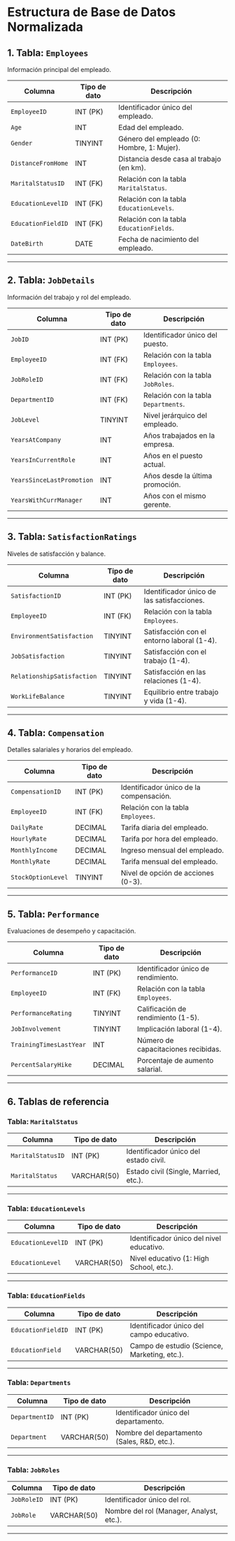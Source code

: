 # Estructura de Base de Datos Normalizada

## 1. Tabla: `Employees`
Información principal del empleado.

| **Columna**             | **Tipo de dato** | **Descripción**                              |
|--------------------------|------------------|----------------------------------------------|
| `EmployeeID`            | INT (PK)         | Identificador único del empleado.            |
| `Age`                   | INT              | Edad del empleado.                           |
| `Gender`                | TINYINT          | Género del empleado (0: Hombre, 1: Mujer).   |
| `DistanceFromHome`      | INT              | Distancia desde casa al trabajo (en km).     |
| `MaritalStatusID`       | INT (FK)         | Relación con la tabla `MaritalStatus`.       |
| `EducationLevelID`      | INT (FK)         | Relación con la tabla `EducationLevels`.     |
| `EducationFieldID`      | INT (FK)         | Relación con la tabla `EducationFields`.     |
| `DateBirth`             | DATE             | Fecha de nacimiento del empleado.            |

---

## 2. Tabla: `JobDetails`
Información del trabajo y rol del empleado.

| **Columna**             | **Tipo de dato** | **Descripción**                              |
|--------------------------|------------------|----------------------------------------------|
| `JobID`                 | INT (PK)         | Identificador único del puesto.              |
| `EmployeeID`            | INT (FK)         | Relación con la tabla `Employees`.           |
| `JobRoleID`             | INT (FK)         | Relación con la tabla `JobRoles`.            |
| `DepartmentID`          | INT (FK)         | Relación con la tabla `Departments`.         |
| `JobLevel`              | TINYINT          | Nivel jerárquico del empleado.               |
| `YearsAtCompany`        | INT              | Años trabajados en la empresa.               |
| `YearsInCurrentRole`    | INT              | Años en el puesto actual.                    |
| `YearsSinceLastPromotion` | INT            | Años desde la última promoción.              |
| `YearsWithCurrManager`  | INT              | Años con el mismo gerente.                   |

---

## 3. Tabla: `SatisfactionRatings`
Niveles de satisfacción y balance.

| **Columna**             | **Tipo de dato** | **Descripción**                              |
|--------------------------|------------------|----------------------------------------------|
| `SatisfactionID`        | INT (PK)         | Identificador único de las satisfacciones.   |
| `EmployeeID`            | INT (FK)         | Relación con la tabla `Employees`.           |
| `EnvironmentSatisfaction` | TINYINT         | Satisfacción con el entorno laboral (1-4).   |
| `JobSatisfaction`       | TINYINT          | Satisfacción con el trabajo (1-4).           |
| `RelationshipSatisfaction` | TINYINT       | Satisfacción en las relaciones (1-4).        |
| `WorkLifeBalance`       | TINYINT          | Equilibrio entre trabajo y vida (1-4).       |

---

## 4. Tabla: `Compensation`
Detalles salariales y horarios del empleado.

| **Columna**             | **Tipo de dato** | **Descripción**                              |
|--------------------------|------------------|----------------------------------------------|
| `CompensationID`        | INT (PK)         | Identificador único de la compensación.      |
| `EmployeeID`            | INT (FK)         | Relación con la tabla `Employees`.           |
| `DailyRate`             | DECIMAL          | Tarifa diaria del empleado.                  |
| `HourlyRate`            | DECIMAL          | Tarifa por hora del empleado.                |
| `MonthlyIncome`         | DECIMAL          | Ingreso mensual del empleado.                |
| `MonthlyRate`           | DECIMAL          | Tarifa mensual del empleado.                 |
| `StockOptionLevel`      | TINYINT          | Nivel de opción de acciones (0-3).           |

---

## 5. Tabla: `Performance`
Evaluaciones de desempeño y capacitación.

| **Columna**             | **Tipo de dato** | **Descripción**                              |
|--------------------------|------------------|----------------------------------------------|
| `PerformanceID`         | INT (PK)         | Identificador único de rendimiento.          |
| `EmployeeID`            | INT (FK)         | Relación con la tabla `Employees`.           |
| `PerformanceRating`     | TINYINT          | Calificación de rendimiento (1-5).           |
| `JobInvolvement`        | TINYINT          | Implicación laboral (1-4).                   |
| `TrainingTimesLastYear` | INT              | Número de capacitaciones recibidas.          |
| `PercentSalaryHike`     | DECIMAL          | Porcentaje de aumento salarial.              |

---

## 6. Tablas de referencia
### Tabla: `MaritalStatus`
| **Columna**             | **Tipo de dato** | **Descripción**                              |
|--------------------------|------------------|----------------------------------------------|
| `MaritalStatusID`       | INT (PK)         | Identificador único del estado civil.        |
| `MaritalStatus`         | VARCHAR(50)      | Estado civil (Single, Married, etc.).        |

---

### Tabla: `EducationLevels`
| **Columna**             | **Tipo de dato** | **Descripción**                              |
|--------------------------|------------------|----------------------------------------------|
| `EducationLevelID`      | INT (PK)         | Identificador único del nivel educativo.     |
| `EducationLevel`        | VARCHAR(50)      | Nivel educativo (1: High School, etc.).      |

---

### Tabla: `EducationFields`
| **Columna**             | **Tipo de dato** | **Descripción**                              |
|--------------------------|------------------|----------------------------------------------|
| `EducationFieldID`      | INT (PK)         | Identificador único del campo educativo.     |
| `EducationField`        | VARCHAR(50)      | Campo de estudio (Science, Marketing, etc.). |

---

### Tabla: `Departments`
| **Columna**             | **Tipo de dato** | **Descripción**                              |
|--------------------------|------------------|----------------------------------------------|
| `DepartmentID`          | INT (PK)         | Identificador único del departamento.        |
| `Department`            | VARCHAR(50)      | Nombre del departamento (Sales, R&D, etc.).  |

---

### Tabla: `JobRoles`
| **Columna**             | **Tipo de dato** | **Descripción**                              |
|--------------------------|------------------|----------------------------------------------|
| `JobRoleID`             | INT (PK)         | Identificador único del rol.                 |
| `JobRole`               | VARCHAR(50)      | Nombre del rol (Manager, Analyst, etc.).     |

---
